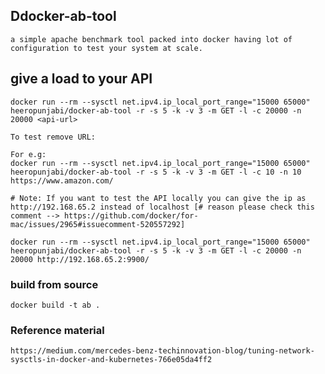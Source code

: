 ## Ddocker-ab-tool

    a simple apache benchmark tool packed into docker having lot of configuration to test your system at scale.

## give a load to your API

    docker run --rm --sysctl net.ipv4.ip_local_port_range="15000 65000" heeropunjabi/docker-ab-tool -r -s 5 -k -v 3 -m GET -l -c 20000 -n 20000 <api-url>

    To test remove URL:

    For e.g:
    docker run --rm --sysctl net.ipv4.ip_local_port_range="15000 65000" heeropunjabi/docker-ab-tool -r -s 5 -k -v 3 -m GET -l -c 10 -n 10 https://www.amazon.com/

    # Note: If you want to test the API locally you can give the ip as http://192.168.65.2 instead of localhost [# reason please check this comment --> https://github.com/docker/for-mac/issues/2965#issuecomment-520557292]

    docker run --rm --sysctl net.ipv4.ip_local_port_range="15000 65000" heeropunjabi/docker-ab-tool -r -s 5 -k -v 3 -m GET -l -c 20000 -n 20000 http://192.168.65.2:9900/

### build from source

    docker build -t ab .

### Reference material

    https://medium.com/mercedes-benz-techinnovation-blog/tuning-network-sysctls-in-docker-and-kubernetes-766e05da4ff2
